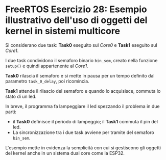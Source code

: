  # FreeRTOS Esercizio 28: Esempio illustrativo dell'uso di oggetti del kernel in sistemi multicore

Si considerano due task: __Task0__ eseguito sul _Core0_ e __Task1__ eseguito sul _Core1_.

I due task condividono il semaforo binario `bin_sem`, creato nella funzione `setup()` e quindi appartenente al _Core1_.

__Task0__ rilascia il semaforo e si mette in pausa per un tempo definito dal parametro `task_0_delay`,
poi ricomincia.

__Task1__ attende il rilascio del semaforo e quando lo acquisisce, commuta lo stato di un led.

In breve, il programma fa lampeggiare il led spezzando il problema in due parti:
 * il __Task0__ definisce il periodo di lampeggio; il __Task1__ commuta il pin del led.
 * La sincronizzazione tra i due task avviene per tramite del semaforo `bin_sem`.

L'esempio mette in evidenza la semplicità con cui si gestiscono gli oggetti del kernel
anche in un sistema dual core come la ESP32.